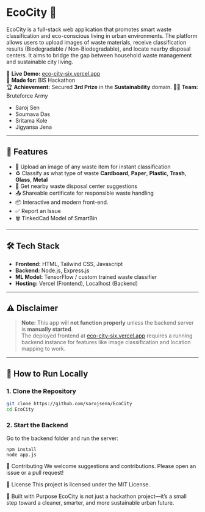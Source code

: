 # EcoCity 🌱

EcoCity is a full-stack web application that promotes smart waste classification and eco-conscious living in urban environments. The platform allows users to upload images of waste materials, receive classification results (Biodegradable / Non-Biodegradable), and locate nearby disposal centers. It aims to bridge the gap between household waste management and sustainable city living.

🔗 **Live Demo:** [eco-city-six.vercel.app](https://eco-city-six.vercel.app/)  
🧠 **Made for:** BIS Hackathon  
🏆 **Achievement:** Secured **3rd Prize** in the **Sustainability** domain. 
👨‍💻 **Team:** Bruteforce Army  
- Saroj Sen  
- Soumava Das  
- Sritama Kole  
- Jigyansa Jena

---

## 🚀 Features

- 🧾 Upload an image of any waste item for instant classification
- ♻️ Classify as what type of waste **Cardboard**, **Paper**, **Plastic**, **Trash**, **Glass**, **Metal**
- 📍 Get nearby waste disposal center suggestions
- 📤 Shareable certificate for responsible waste handling
- 📦 Interactive and modern front-end.
- ✅ Report an Issue
- 🗑️ TinkedCad Model of SmartBin

---

## 🛠️ Tech Stack

- **Frontend:** HTML, Tailwind CSS, Javascript
- **Backend:** Node.js, Express.js
- **ML Model:** TensorFlow / custom trained waste classifier
- **Hosting:** Vercel (Frontend), Localhost (Backend)

---

## ⚠️ Disclaimer

> **Note:** This app will **not function properly** unless the backend server is **manually started**.  
> The deployed frontend at [eco-city-six.vercel.app](https://eco-city-six.vercel.app/) requires a running backend instance for features like image classification and location mapping to work.

---

## 🧪 How to Run Locally

### 1. Clone the Repository

```bash
git clone https://github.com/sarojsenn/EcoCity
cd EcoCity
```

### 2. Start the Backend
Go to the backend folder and run the server:
```
npm install
node app.js
```
🤝 Contributing
We welcome suggestions and contributions. Please open an issue or a pull request!

📃 License
This project is licensed under the MIT License.

💚 Built with Purpose
EcoCity is not just a hackathon project—it’s a small step toward a cleaner, smarter, and more sustainable urban future.
